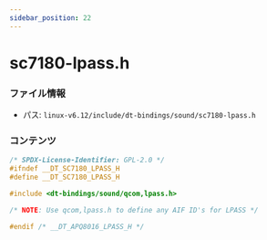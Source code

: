 ```yaml
---
sidebar_position: 22
---
```

# sc7180-lpass.h

### ファイル情報

- パス: `linux-v6.12/include/dt-bindings/sound/sc7180-lpass.h`

### コンテンツ

```h
/* SPDX-License-Identifier: GPL-2.0 */
#ifndef __DT_SC7180_LPASS_H
#define __DT_SC7180_LPASS_H

#include <dt-bindings/sound/qcom,lpass.h>

/* NOTE: Use qcom,lpass.h to define any AIF ID's for LPASS */

#endif /* __DT_APQ8016_LPASS_H */

```
